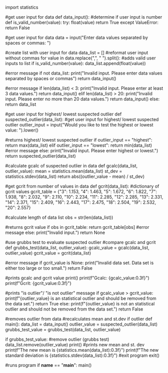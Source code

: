 import statistics

#get user input for data
def data_input():
  #determine if user input is number
  def is_valid_number(value):
      try:
          float(value)
          return True
      except ValueError:
          return False

  #get user input for data
  data = input("Enter data values separated by spaces or commas: ")

  #create list with user input for data
  data_list = []
  #reformat user input without commas
  for value in data.replace(",", " ").split():
      #adds valid user inputs to list
      if is_valid_number(value):
          data_list.append(float(value))

  #error message
  if not data_list:
      print("Invalid input. Please enter data values separated by spaces or commas")
      return data_input()

  #error message
  if len(data_list) < 3:
      print("Invalid input. Please enter at least 3 data values.")
      return data_input()
  elif len(data_list) > 20:
      print("Invalid input. Please enter no more than 20 data values.")
      return data_input()
  else:
      return data_list

#get user input for highest/ lowest suspected outlier
def suspected_outlier(data_list):
  #get user input for highest/ lowest suspected outlier
  outlier_input = input("Would you like to test the highest or lowest value: ").lower()

  #returns highest/ lowest suspected outlier
  if outlier_input == "highest":
      return max(data_list)
  elif outlier_input == "lowest":
      return min(data_list)
  #error message
  else:
      print("Invalid input. Please enter highest or lowest.")
      return suspected_outlier(data_list)

#calculate gcalc of suspected outlier in data
def gcalc(data_list, outlier_value):
   mean = statistics.mean(data_list)
   st_dev = statistics.stdev(data_list)
   return abs((outlier_value - mean) / st_dev)

#get gcrit from number of values in data
def gcrit(data_list):
  #dictionary of gcrit values
  gcrit_table = {"3": 1.153,
                 "4": 1.463,
                 "5": 1.672,
                 "6": 1.822,
                 "7": 1.938,
                 "8": 2.032,
                 "9": 2.110,
                 "10": 2.234,
                 "11": 2.285,
                 "12": 2.285,
                 "13": 2.331,
                 "14": 2.371,
                 "15": 2.409,
                 "16": 2.443,
                 "17": 2.475,
                 "18": 2.504,
                 "19": 2.532,
                 "20": 2.557}

  #calculate length of data list
  obs = str(len(data_list))

  #returns gcrit value
  if obs in gcrit_table:
      return gcrit_table[obs]
  #error message
  else:
      print("Invalid input.")
      return None

#use grubbs test to evaluate suspected outlier
#compare gcalc and gcrit
def grubbs_test(data_list, outlier_value):
  gcalc_value = gcalc(data_list, outlier_value)
  gcrit_value = gcrit(data_list)

  #error message
  if gcrit_value is None:
      print("Invalid data set. Data set is either too large or too small.")
      return False

  #prints gcalc and gcrit value
  print()
  print(f"Gcalc: {gcalc_value:0.3f}")
  print(f"Gcrit: {gcrit_value:0.3f}")

  #prints "is outlier"/ "is not outlier" message
  if gcalc_value > gcrit_value:
      print(f"{outlier_value} is an statistical outlier and should be removed from the data set.")
      return True
  else:
      print(f"{outlier_value} is not an statistical outlier and should not be removed from the data set.")
      return False

#removes outlier from data
#recalculates mean and st.dev if outlier
def main():
   data_list = data_input()
   outlier_value = suspected_outlier(data_list)
   grubbs_test_value = grubbs_test(data_list, outlier_value)

   if grubbs_test_value:
       #remove outlier (grubbs test)
       data_list.remove(outlier_value)
       print()
       #prints new mean and st. dev
       print(f"The new mean is {statistics.mean(data_list):0.3f}")
       print(f"The new standard deviation is {statistics.stdev(data_list):0.3f}")
   #exit program
   exit()

#runs program
if __name__ == "__main__":
  main()
